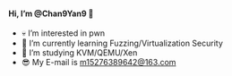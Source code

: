 #### Hi, I’m @Chan9Yan9 👋 

- 💀 I’m interested in pwn
- 🌱 I’m currently learning Fuzzing/Virtualization Security
- 🎈 I’m studying KVM/QEMU/Xen 
- 😎 My E-mail is m15276389642@163.com
